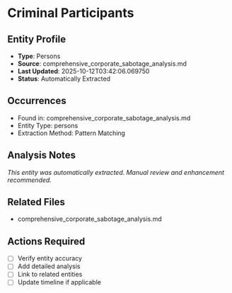 # Criminal Participants

## Entity Profile
- **Type**: Persons
- **Source**: comprehensive_corporate_sabotage_analysis.md
- **Last Updated**: 2025-10-12T03:42:06.069750
- **Status**: Automatically Extracted

## Occurrences
- Found in: comprehensive_corporate_sabotage_analysis.md
- Entity Type: persons
- Extraction Method: Pattern Matching

## Analysis Notes
*This entity was automatically extracted. Manual review and enhancement recommended.*

## Related Files
- comprehensive_corporate_sabotage_analysis.md

## Actions Required
- [ ] Verify entity accuracy
- [ ] Add detailed analysis
- [ ] Link to related entities
- [ ] Update timeline if applicable

